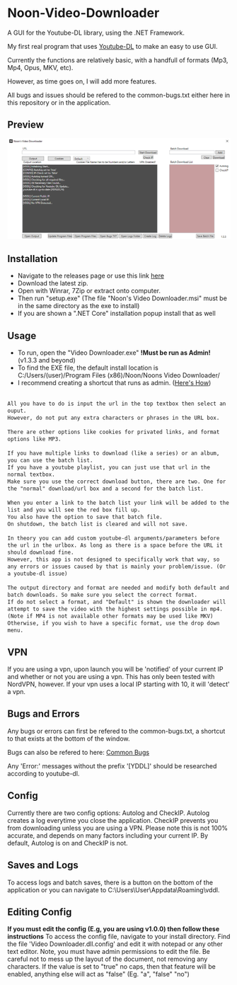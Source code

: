 # Noon-Video-Downloader
A GUI for the Youtube-DL library, using the .NET Framework.

My first real program that uses [Youtube-DL](https://github.com/ytdl-org/youtube-dl) to make an easy to use GUI.

Currently the functions are relatively basic, with a handfull of formats (Mp3, Mp4, Opus, MKV, etc). 

However, as time goes on, I will add more features.

All bugs and issues should be refered to the common-bugs.txt either here in this repository or in the application.

## Preview
![a](https://raw.githubusercontent.com/Noonc/Noon-Video-Downloader/master/GitHubResources/Previewv133.jpg)

## Installation
- Navigate to the releases page or use this link [here](https://github.com/Noonc/Noon-Video-Downloader/releases)
- Download the latest zip.
- Open with Winrar, 7Zip or extract onto computer.
- Then run "setup.exe" (The file "Noon's Video Downloader.msi" must be in the same directory as the exe to install)
- If you are shown a ".NET Core" installation popup install that as well

## Usage
- To run, open the "Video Downloader.exe" **!Must be run as Admin!** (v1.3.3 and beyond)
- To find the EXE file, the default install location is C:/Users/(user)/Program Files (x86)/Noon/Noons Video Downloader/
- I recommend creating a shortcut that runs as admin. ([Here's How](https://raw.githubusercontent.com/Noonc/Noon-Video-Downloader/master/GitHubResources/shortcut.gif))
```

All you have to do is input the url in the top textbox then select an ouput. 
However, do not put any extra characters or phrases in the URL box.

There are other options like cookies for privated links, and format options like MP3. 

If you have multiple links to download (like a series) or an album, you can use the batch list. 
If you have a youtube playlist, you can just use that url in the normal textbox. 
Make sure you use the correct download button, there are two. One for the "normal" download/url box and a second for the batch list.

When you enter a link to the batch list your link will be added to the list and you will see the red box fill up. 
You also have the option to save that batch file.
On shutdown, the batch list is cleared and will not save. 

In theory you can add custom youtube-dl arguments/parameters before the url in the urlbox. As long as there is a space before the URL it should download fine.
However, this app is not designed to specifically work that way, so any errors or issues caused by that is mainly your problem/issue. (Or a youtube-dl issue)

The output directory and format are needed and modify both default and batch downloads. So make sure you select the correct format. 
If do not select a format, and "Default" is shown the downloader will attempt to save the video with the highest settings possible in mp4. (Note if MP4 is not available other formats may be used like MKV)
Otherwise, if you wish to have a specific format, use the drop down menu. 

```
## VPN
If you are using a vpn, upon launch you will be 'notified' of your current IP and whether or not you are using a vpn. 
This has only been tested with NordVPN, however. 
If your vpn uses a local IP starting with 10, it will 'detect' a vpn. 

## Bugs and Errors
Any bugs or errors can first be refered to the common-bugs.txt, a shortcut to that exists at the bottom of the window. 

Bugs can also be refered to here: [Common Bugs](https://github.com/Noonc/Noon-Video-Downloader/blob/master/COMMON-BUGS.md)

Any 'Error:' messages without the prefix '[YDDL]' should be researched according to youtube-dl. 

## Config
Currently there are two config options: Autolog and CheckIP.
Autolog creates a log everytime you close the application.
CheckIP prevents you from downloading unless you are using a VPN. Please note this is not 100% accurate, and depends on many factors including your current IP.
By default, Autolog is on and CheckIP is not.

## Saves and Logs
To access logs and batch saves, there is a button on the bottom of the application or you can navigate to C:\Users\User\Appdata\Roaming\vddl.


## Editing Config
**If you must edit the config (E.g, you are using v1.0.0) then follow these instructions**
To access the config file, navigate to your install directory. 
Find the file 'Video Downloader.dll.config' and edit it with notepad or any other text editor. 
Note, you must have admin permissions to edit the file.
Be careful not to mess up the layout of the document, not removing any characters. 
If the value is set to "true" no caps, then that feature will be enabled, anything else will act as "false" (Eg. "a", "false" "no")


